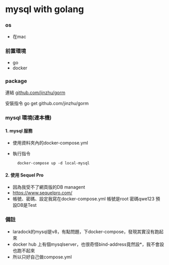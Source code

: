 mysql with golang
===

### os
- 在mac

### 前置環境
- go
- docker

### package
連結
[github.com/jinzhu/gorm](https://github.com/jinzhu/gorm)

安裝指令
    go get github.com/jinzhu/gorm

### mysql 環境(連本機)

#### 1. mysql 服務
- 使用資料夾內的docker-compose.yml
- 執行指令

        docker-compose up -d local-mysql
        
#### 2. 使用 Sequel Pro
- 因為我受不了網頁版的DB managent
- https://www.sequelpro.com/
- 帳號、密碼、設定我寫在docker-compose.yml
帳號是root
密碼qwe123
預設DB是Test


### 備註
- laradock的mysql是v8，有點問題，下docker-compose，發現其實沒有跑起來
- docker hub 上有個mysqlserver，也很奇怪bind-address竟然設*，我不會設也跑不起來
- 所以只好自己做compose.yml


